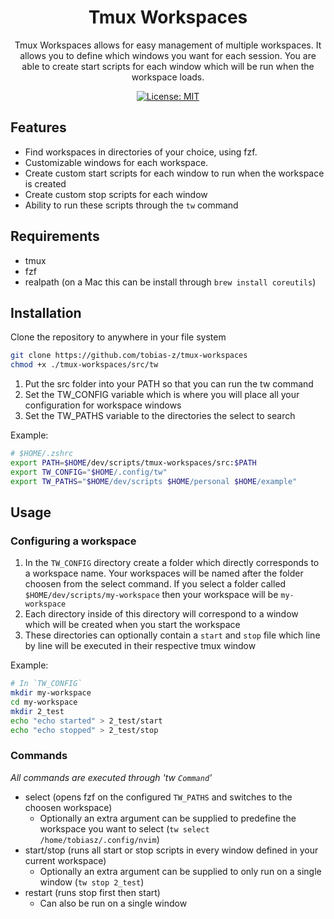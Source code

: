 <div align="center">

# Tmux Workspaces

Tmux Workspaces allows for easy management of multiple workspaces. It allows you to define which windows you want for each session.
You are able to create start scripts for each window which will be run when the workspace loads.

[![License: MIT](https://img.shields.io/badge/License-MIT-green.svg)](https://opensource.org/licenses/MIT)

</div>

## Features

- Find workspaces in directories of your choice, using fzf.
- Customizable windows for each workspace.
- Create custom start scripts for each window to run when the workspace is created
- Create custom stop scripts for each window
- Ability to run these scripts through the `tw` command

## Requirements

- tmux
- fzf
- realpath (on a Mac this can be install through `brew install coreutils`)

## Installation

Clone the repository to anywhere in your file system

```sh
git clone https://github.com/tobias-z/tmux-workspaces
chmod +x ./tmux-workspaces/src/tw
```

1. Put the src folder into your PATH so that you can run the tw command
2. Set the TW_CONFIG variable which is where you will place all your configuration for workspace windows
3. Set the TW_PATHS variable to the directories the select to search

Example:

```sh
# $HOME/.zshrc
export PATH=$HOME/dev/scripts/tmux-workspaces/src:$PATH
export TW_CONFIG="$HOME/.config/tw"
export TW_PATHS="$HOME/dev/scripts $HOME/personal $HOME/example"
```

## Usage

### Configuring a workspace

1. In the `TW_CONFIG` directory create a folder which directly corresponds to a workspace name.
   Your workspaces will be named after the folder choosen from the select command.
   If you select a folder called `$HOME/dev/scripts/my-workspace` then your workspace will be `my-workspace`
2. Each directory inside of this directory will correspond to a window which will be created when you start the workspace
3. These directories can optionally contain a `start` and `stop` file which line by line will be executed in their respective tmux window

Example:

```sh
# In `TW_CONFIG`
mkdir my-workspace
cd my-workspace
mkdir 2_test
echo "echo started" > 2_test/start
echo "echo stopped" > 2_test/stop
```

### Commands

_All commands are executed through 'tw `Command`'_

- select (opens fzf on the configured `TW_PATHS` and switches to the choosen workspace)
  - Optionally an extra argument can be supplied to predefine the workspace you want to select (`tw select /home/tobiasz/.config/nvim`)
- start/stop (runs all start or stop scripts in every window defined in your current workspace)
  - Optionally an extra argument can be supplied to only run on a single window (`tw stop 2_test`)
- restart (runs stop first then start)
  - Can also be run on a single window
